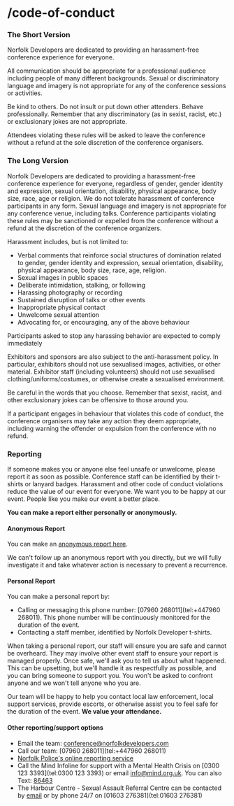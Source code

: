 # /code-of-conduct

### The Short Version

Norfolk Developers are dedicated to providing an harassment-free conference experience for everyone.

All communication should be appropriate for a professional audience including people of many different backgrounds. Sexual or discriminatory language and imagery is not appropriate for any of the conference sessions or activities.

Be kind to others. Do not insult or put down other attenders. Behave professionally. Remember that any discriminatory (as in sexist, racist, etc.) or exclusionary jokes are not appropriate.

Attendees violating these rules will be asked to leave the conference without a refund at the sole discretion of the conference organisers.

### The Long Version

Norfolk Developers are dedicated to providing a harassment-free conference experience for everyone, regardless of gender, gender identity and expression, sexual orientation, disability, physical appearance, body size, race, age or religion. We do not tolerate harassment of conference participants in any form. Sexual language and imagery is not appropriate for any conference venue, including talks. Conference participants violating these rules may be sanctioned or expelled from the conference without a refund at the discretion of the conference organizers.

Harassment includes, but is not limited to:

* Verbal comments that reinforce social structures of domination related to gender, gender identity and expression, sexual orientation, disability, physical appearance, body size, race, age, religion.
* Sexual images in public spaces
* Deliberate intimidation, stalking, or following
* Harassing photography or recording
* Sustained disruption of talks or other events
* Inappropriate physical contact
* Unwelcome sexual attention
* Advocating for, or encouraging, any of the above behaviour

Participants asked to stop any harassing behavior are expected to comply immediately

Exhibitors and sponsors are also subject to the anti-harassment policy. In particular, exhibitors should not use sexualised images, activities, or other material. Exhibitor staff (including volunteers) should not use sexualised clothing/uniforms/costumes, or otherwise create a sexualised environment.

Be careful in the words that you choose. Remember that sexist, racist, and other exclusionary jokes can be offensive to those around you.

If a participant engages in behaviour that violates this code of conduct, the conference organisers may take any action they deem appropriate, including warning the offender or expulsion from the conference with no refund.

### Reporting

If someone makes you or anyone else feel unsafe or unwelcome, please report it as soon as possible. Conference staff can be identified by their t-shirts or lanyard badges. Harassment and other code of conduct violations reduce the value of our event for everyone. We want you to be happy at our event. People like you make our event a better place.

**You can make a report either personally or anonymously.**

#### Anonymous Report

You can make an [anonymous report here](https://norfolkdevelopers.wufoo.com/forms/zhey4wo1j2plxa/).

We can't follow up an anonymous report with you directly, but we will fully investigate it and take whatever action is necessary to prevent a recurrence.

#### Personal Report

You can make a personal report by:

* Calling or messaging this phone number: [07960 268011](tel:+447960 268011). This phone number will be continuously monitored for the duration of the event.
* Contacting a staff member, identified by Norfolk Developer t-shirts.

When taking a personal report, our staff will ensure you are safe and cannot be overheard. They may involve other event staff to ensure your report is managed properly. Once safe, we'll ask you to tell us about what happened. This can be upsetting, but we'll handle it as respectfully as possible, and you can bring someone to support you. You won't be asked to confront anyone and we won't tell anyone who you are.

Our team will be happy to help you contact local law enforcement, local support services, provide escorts, or otherwise assist you to feel safe for the duration of the event. **We value your attendance.**

#### Other reporting/support options

* Email the team: [conference@norfolkdevelopers.com](conference@norfolkdevelopers.com)
* Call our team: [07960 268011](tel:+447960 268011)
* [Norfolk Police's online reporting service](https://www.norfolk.police.uk/contact-us/report-it)
* Call the Mind Infoline for support with a Mental Health Crisis on [0300 123 3393](tel:0300 123 3393) or email [info@mind.org.uk](mailto:info@mind.org.uk). You can also Text: [86463](sms://86463)
* The Harbour Centre - Sexual Assault Referral Centre can be contacted by [email](contact@theharbourcentre.co.uk) or by phone 24/7 on [01603 276381](tel:01603 276381)